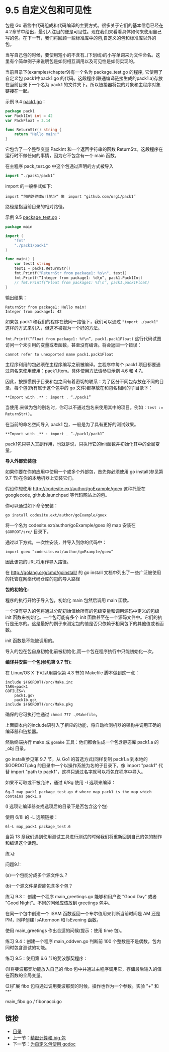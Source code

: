 # 9.5 自定义包和可见性

包是 Go 语言中代码组成和代码编译的主要方式。很多关于它们的基本信息已经在4.2章节中给出，最引人注目的便是可见性。现在我们来看看具体如何来使用自己写的包。在下一节，我们将回顾一些标准库中的包,自定义的包和标准库以外的包。

当写自己包的时候，要使用短小的不含有_(下划线)的小写单词来为文件命名。这里有个简单例子来说明包是如何相互调用以及可见性是如何实现的。

当前目录下(examples/chapter9)有一个名为 package_test.go 的程序, 它使用了自定义包 pack1中pack1.go 的代码。这段程序(联通编译链接生成的pack1.a)存放在当前目录下一个名为 pack1 的文件夹下。所以链接器将包的对象和主程序对象链接在一起。

示例 9.4 [pack1.go](examples/chapter_9/pack1.go)：

```go
package pack1
var Pack1Int int = 42
var PackFloat = 3.14

func ReturnStr() string {
	return "Hello main!"
}
```

它包含了一个整型变量 PackInt 和一个返回字符串的函数 ReturnStr。这段程序在运行时不做任何的事情，因为它不包含有一个 main 函数。

在主程序 pack_test.go 中这个包通过声明的方式被导入

```go
import “./pack1/pack1”
```

import 的一般格式如下:

	import “包的路径或url地址“ 像　import "github.com/org1/pack1”

路径是指当前目录的相对路径。

示例 9.5 [package_test.go](examples/chapter_9/package_test.go)：

```go
package main

import (
	"fmt"
	"./pack1/pack1"
)

func main() {
	var test1 string
	test1 = pack1.ReturnStr()
	fmt.Printf("ReturnStr from package1: %s\n", test1)
	fmt.Printf(“Integer from package1: %d\n”, pack1.Pack1Int)
	// fmt.Printf(“Float from package1: %f\n”, pack1.pack1Float)
}
```

输出结果：

	ReturnStr from package1: Hello main!
	Integer from package1: 42

如果包 pack1 和我们的程序在统同一路径下，我们可以通过 `"import ./pack1"` 这样的方式来引入，但这不被视为一个好的方法。

`fmt.Printf(“Float from package1: %f\n”, pack1.pack1Float)` 这行代码试图访问一个未引用的变量或者函数，甚至没有编译。将会返回一个错误：

	cannot refer to unexported name pack1.pack1Float

主程序利用的包必须在主程序编写之前被编译。主程序中每个 pack1 项目都要通过包名来使用使用：pack1.Item。具体使用方法请参见示例 4.6 和 4.7。

因此，按照惯例子目录和包之间有着密切的联系：为了区分不同包存放在不同的目录，每个包(所有属于这个包中的 go 文件)都存放在和包名相同的子目录下：

	**Import with .** : import . “./pack1”

当使用.来做为包的别名时，你可以不通过包名来使用其中的项目。例如：`test := ReturnStr()`。

在当前的命名空间导入 pack1 包，一般是为了具有更好的测试效果。

	**Import with _** : import _ “./pack1/pack1”

pack1包只导入其副作用，也就是说，只执行它的init函数并初始化其中的全局变量。

**导入外部安装包:**

如果你要在你的应用中使用一个或多个外部包，首先你必须使用 go install(参见第 9.7 节)在你的本地机器上安装它们。

假设你想使用 http://codesite.ext/author/goExample/goex 这种托管在 googlecode, github,launchpad 等代码网站上的包。

你可以通过如下命令安装：

	go install codesite.ext/author/goExample/goex

将一个名为 codesite.ext/author/goExample/goex 的 map 安装在 `$GOROOT/src/` 目录下。

通过以下方式，一次性安装，并导入到你的代码中：

	import goex “codesite.ext/author/goExample/goex”

因此该包的URL将用作导入路径。

在 http://golang.org/cmd/goinstall/ 的 go install 文档中列出了一些广泛被使用的托管在网络代码仓库的包的导入路径

**包的初始化:**

程序的执行开始于导入包，初始化 main 包然后调用 main 函数。

一个没有导入的包将通过分配初始值给所有的包级变量和调用源码中定义的包级 init 函数来初始化。一个包可能有多个 init 函数甚至在一个源码文件中。它们的执行是无序的。这是最好的例子来测定包的值是否只依赖于相同包下的其他值或者函数。

init 函数是不能被调用的。

导入的包在包自身初始化前被初始化,而一个包在程序执行中只能初始化一次。

**编译并安装一个包(参见第 9.7 节):**

在 Linux/OS X 下可以用类似第 4.3 节的 Makefile 脚本做到这一点：

	include $(GOROOT)/src/Make.inc
	TARG=pack1
	GOFILES=\
	 	pack1.go\
	 	pack1b.go\
	include $(GOROOT)/src/Make.pkg

确保的它可执行性通过 `chmod 777 ./Makefile`。

上面脚本内的include语引入了相应的功能，将自动检测机器的架构并调用正确的编译器和链接器。

然后终端执行 make 或 `gomake` 工具：他们都会生成一个包含静态库 pack1.a 的 _obj 目录。

go install(参见第 9.7 节，从 Go1 的首选方式)同样复制 pack1.a 到本地的 $GOROOT/pkg 的目录中一个以操作系统为名的子目录下。像 import "pack1" 代替 import "path to pack1"，这样只通过名字就可以将包在程序中导入。

如果不可取或不被允许，通过 6/8g 使用 -I 选项来编译：

	6g—I map_pack1 package_test.go # where map_pack1 is the map which contains pack1.a

(I 选项让编译器查找选项后的目录下是否包含这个包)

使用 6/8l 的 -L 选项链接：

	6l—L map_pack1 package_test.6

当第 13 章我们遇到使用测试工具进行测试的时候我们将重新回到自己的包的制作和编译这个话题。

练习:

问题9.1:

(a)一个包能分成多个源文件么？

(b)一个源文件是否能包含多个包？

练习 9.3：
创建一个程序 main_greetings.go 能够和用户说 "Good Day" 或者 "Good Night"。不同的问候应该放到 greetings 包中。

在同一个包中创建一个 ISAM 函数返回一个布尔值用来判断当前时间是 AM 还是 PM，同样创建 IsAfternoon 和 IsEvening 函数。

使用 main_greetings 作出合适的问候(提示：使用 time 包)。

练习 9.4：创建一个程序 main_oddven.go 判断前 100 个整数是不是偶数，包内同时包含测试的功能。

练习 9.5：使用第 6.6 节的斐波那契程序：

(1)将斐波那契功能放入自己的 fibo 包中并通过主程序调用它，存储最后输入的值在函数的全局变量。

(2)扩展 fibo 包将通过调用斐波那契的时候，操作也作为一个参数。实验 "+" 和 “*”

main_fibo.go / fibonacci.go

## 链接

- [目录](directory.md)
- 上一节：[精密计算和 big 包](09.4.md)
- 下一节：[为自定义包使用 godoc](09.6.md)

